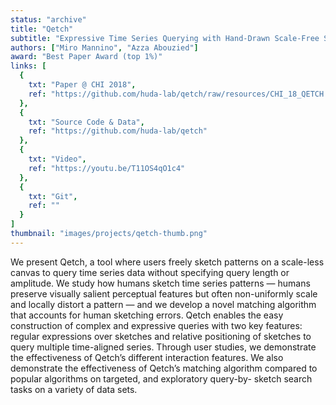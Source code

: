 ```yaml
---
status: "archive"
title: "Qetch"
subtitle: "Expressive Time Series Querying with Hand-Drawn Scale-Free Sketches"
authors: ["Miro Mannino", "Azza Abouzied"]
award: "Best Paper Award (top 1%)"
links: [
  {
    txt: "Paper @ CHI 2018",
    ref: "https://github.com/huda-lab/qetch/raw/resources/CHI_18_QETCH.pdf"
  },
  {
    txt: "Source Code & Data",
    ref: "https://github.com/huda-lab/qetch"
  },
  {
    txt: "Video",
    ref: "https://youtu.be/T11OS4qO1c4"
  },
  {
    txt: "Git",
    ref: ""
  }
]
thumbnail: "images/projects/qetch-thumb.png"
---
```

We present Qetch, a tool where users freely sketch patterns on a scale-less canvas to query time series data without specifying query length or amplitude. We study how humans sketch time series patterns — humans preserve visually salient perceptual features but often non-uniformly scale and locally distort a pattern — and we develop a novel matching algorithm that accounts for human sketching errors. Qetch enables the easy construction of complex and expressive queries with two key features: regular expressions over sketches and relative positioning of sketches to query multiple time-aligned series. Through user studies, we demonstrate the effectiveness of Qetch’s different interaction features. We also demonstrate the effectiveness of Qetch’s matching algorithm compared to popular algorithms on targeted, and exploratory query-by- sketch search tasks on a variety of data sets.